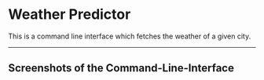 # Weather Predictor
This is a command line interface which fetches the weather of a given city.

<hr>

## Screenshots of the Command-Line-Interface

<img src = "">
